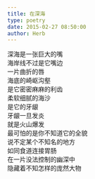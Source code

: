 ```yaml
---  
title: 在深海  
type: poetry  
date: 2015-02-27 08:50:00  
author: Herb    
---  
```

深海是一张巨大的嘴  
海岸线不过是它嘴边  
一片曲折的唇  
海底的崎岖沟壑  
是它密密麻麻的利齿  
柔软细腻的海沙  
是它的牙龈  
牙龈一旦发炎  
就是火山爆发  
最可怕的是你不知道它的全貌  
说不定某个不知名的地方  
如同食道连接胃肠  
在一片没法控制的幽深中  
隐藏着不知怎样的庞然大物  
